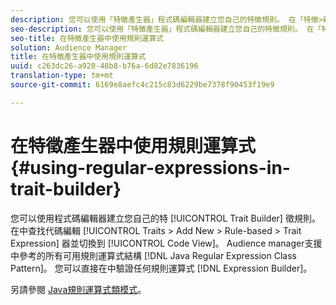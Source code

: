 ```yaml
---
description: 您可以使用「特徵產生器」程式碼編輯器建立您自己的特徵規則。 在「特徵>新增>規則型>特徵運算式」中尋找程式碼編輯器，並切換至「程式碼檢視」。 Audience manager支援Java規則運算式類別模式中參考的所有可用規則運算式結構。 您可以直接在運算式產生器中驗證任何規則運算式。
seo-description: 您可以使用「特徵產生器」程式碼編輯器建立您自己的特徵規則。 在「特徵>新增>規則型>特徵運算式」中尋找程式碼編輯器，並切換至「程式碼檢視」。 Audience manager支援Java規則運算式類別模式中參考的所有可用規則運算式結構。 您可以直接在運算式產生器中驗證任何規則運算式。
seo-title: 在特徵產生器中使用規則運算式
solution: Audience Manager
title: 在特徵產生器中使用規則運算式
uuid: c263dc26-a920-48b8-b76a-6d82e7836196
translation-type: tm+mt
source-git-commit: 6169e8aefc4c215c83d6229be7378f90453f19e9

---
```



# 在特徵產生器中使用規則運算式 {#using-regular-expressions-in-trait-builder}

您可以使用程式碼編輯器建立您自己的特 [!UICONTROL Trait Builder] 徵規則。 在中查找代碼編輯 [!UICONTROL Traits > Add New > Rule-based > Trait Expression] 器並切換到 [!UICONTROL Code View]。 Audience manager支援中參考的所有可用規則運算式結構 [!DNL Java Regular Expression Class Pattern]。 您可以直接在中驗證任何規則運算式 [!DNL Expression Builder]。

另請參閱 [Java規則運算式類模式](https://docs.oracle.com/javase/7/docs/api/java/util/regex/Pattern.html)。